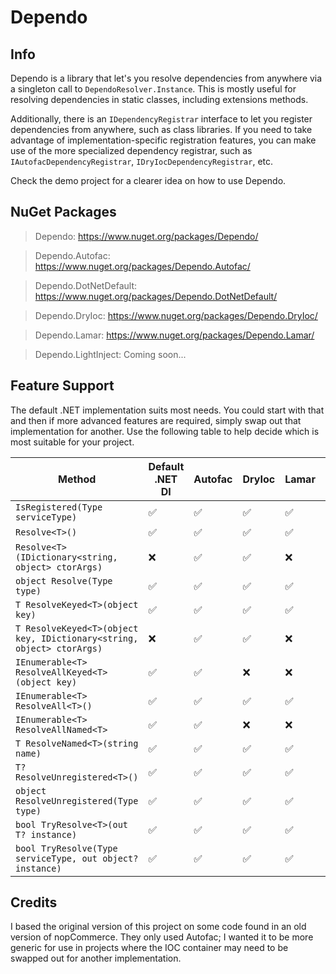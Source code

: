 # Dependo

## Info

Dependo is a library that let's you resolve dependencies from anywhere via a singleton call to `DependoResolver.Instance`. This is mostly useful for resolving dependencies in static classes, including extensions methods.

Additionally, there is an `IDependencyRegistrar` interface to let you register dependencies from anywhere, such as class libraries. If you need to take advantage of implementation-specific registration features, you can make use of the more specialized dependency registrar, such as `IAutofacDependencyRegistrar`, `IDryIocDependencyRegistrar`, etc.

Check the demo project for a clearer idea on how to use Dependo.

## NuGet Packages
> Dependo: https://www.nuget.org/packages/Dependo/

> Dependo.Autofac: https://www.nuget.org/packages/Dependo.Autofac/

> Dependo.DotNetDefault: https://www.nuget.org/packages/Dependo.DotNetDefault/

> Dependo.DryIoc: https://www.nuget.org/packages/Dependo.DryIoc/

> Dependo.Lamar: https://www.nuget.org/packages/Dependo.Lamar/

> Dependo.LightInject: Coming soon...

## Feature Support

The default .NET implementation suits most needs. You could start with that and then if more advanced features are required, simply swap out that implementation for another. Use the following table to help decide which is most suitable for your project.

| Method                                                                  | Default .NET DI | Autofac | DryIoc | Lamar | LightInject |
|-------------------------------------------------------------------------|------------------|---------|--------|--------|-----------|
| `IsRegistered(Type serviceType)`                                        | ✅               | ✅      | ✅     | ✅     | ✅        |
| `Resolve<T>()`                                                          | ✅               | ✅      | ✅     | ✅     | ✅        |
| `Resolve<T>(IDictionary<string, object> ctorArgs)`                      | ❌               | ✅      | ✅     | ❌     | ❌        |
| `object Resolve(Type type)`                                             | ✅               | ✅      | ✅     | ✅     | ✅        |
| `T ResolveKeyed<T>(object key)`                                         | ✅               | ✅      | ✅     | ✅     | ✅        |
| `T ResolveKeyed<T>(object key, IDictionary<string, object> ctorArgs)`   | ❌               | ✅      | ✅     | ❌     | ❌        |
| `IEnumerable<T> ResolveAllKeyed<T>(object key)`                         | ✅               | ✅      | ❌     | ❌     | ❌        |
| `IEnumerable<T> ResolveAll<T>()`                                        | ✅               | ✅      | ✅     | ✅     | ✅        |
| `IEnumerable<T> ResolveAllNamed<T>`                                     | ✅               | ✅      | ❌     | ❌     | ❌        |
| `T ResolveNamed<T>(string name)`                                        | ✅               | ✅      | ✅     | ✅     | ✅        |
| `T? ResolveUnregistered<T>()`                                           | ✅               | ✅      | ✅     | ✅     | ✅        |
| `object ResolveUnregistered(Type type)`                                 | ✅               | ✅      | ✅     | ✅     | ✅        |
| `bool TryResolve<T>(out T? instance)`                                   | ✅               | ✅      | ✅     | ✅     | ✅        |
| `bool TryResolve(Type serviceType, out object? instance)`               | ✅               | ✅      | ✅     | ✅     | ✅        |

## Credits

I based the original version of this project on some code found in an old version of nopCommerce. They only used Autofac; I wanted it to be more generic for use in projects where the IOC container may need to be swapped out for another implementation.